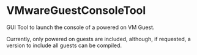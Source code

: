 VMwareGuestConsoleTool
======================

GUI Tool to launch the console of a powered on VM Guest.

Currently, only powered on guests are included, although, if requested, a version to include all guests can be compiled.

